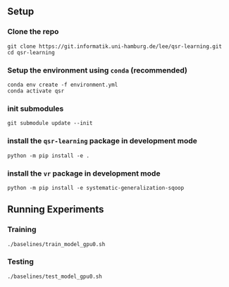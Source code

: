 ## Setup
### Clone the repo
```
git clone https://git.informatik.uni-hamburg.de/lee/qsr-learning.git
cd qsr-learning
```

### Setup the environment using `conda` (recommended)
```
conda env create -f environment.yml
conda activate qsr
```

### init submodules
```
git submodule update --init
```

### install the `qsr-learning` package in development mode
```
python -m pip install -e .
```

### install the `vr` package in development mode
```
python -m pip install -e systematic-generalization-sqoop
```

## Running Experiments
### Training
```
./baselines/train_model_gpu0.sh
```
### Testing
```
./baselines/test_model_gpu0.sh
```
